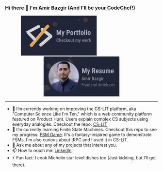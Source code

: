 ### Hi there 👋 I'm Amir Bazgir (And I'll be your CodeChef!)
<div style="display: flex; justify-content: center; align-items: center; flex-wrap: wrap;">
    <a href="https://b-amir.link" target="_blank" target="_blank" rel="noopener noreferrer">
        <img src="https://github.com/b-amir/b-amir/blob/main/portfolio%20cover.png?raw=true" alt="Portfolio Cover" width="250"/>
    </a>
    <span style="width: 150px;">&nbsp;&nbsp;&nbsp;&nbsp;&nbsp;</span>
    <a href="https://b-amir.storage.iran.liara.space/resume/Amir_Bazgir_Resume.pdf" target="_blank" target="_blank" rel="noopener noreferrer">
        <img src="https://github.com/b-amir/b-amir/blob/main/resume%20cover-min.png?raw=true" alt="Resume Cover" width="250"/>
    </a>
</div>
<hr>

- 🔭 I’m currently working on improving the CS-LIT platform, aka "Computer Science Like I'm Ten," which is a web community platform featured on Product Hunt. Users explain complex CS subjects using everyday analogies. Checkout the repo: [CS-LIT](https://github.com/b-amir/cs-lit)
- 🌱 I’m currently learning Finite State Machines. Checkout this repo to see my progress: [FSM Game](https://github.com/b-amir/fsm-game). It's a fantasy-inspired game to demonstrate FSMs. I'm also curious about tRPC and I used it in CS-LIT.
- 💬 Ask me about any of my projects that interest you.
- 📫 How to reach me: [LinkedIn](https://www.linkedin.com/in/amirbazgir)
- ⚡ Fun fact: I cook Michelin star level dishes too (Just kidding, but I'll get there).
